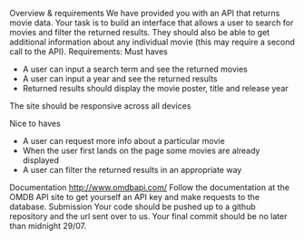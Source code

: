 Overview & requirements
We have provided you with an API that returns movie data. Your task is to build an interface that allows a user to search for movies and filter the returned results. They should also be able to get additional information about any individual movie (this may require a second call to the API). 
Requirements:
Must haves
- A user can input a search term and see the returned movies
- A user can input a year and see the returned results
- Returned results should display the movie poster, title and release year

The site should be responsive across all devices

Nice to haves 
- A user can request more info about a particular movie
- When the user first lands on the page some movies are already displayed
- A user can filter the returned results in an appropriate way

Documentation
http://www.omdbapi.com/
Follow the documentation at the OMDB API site to get yourself an API key and make requests to the database.
Submission
Your code should be pushed up to a github repository and the url sent over to us. Your final commit should be no later than midnight 29/07.